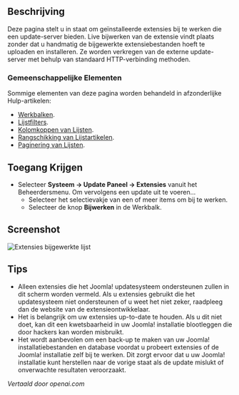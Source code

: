 <!-- Filename: Help4.x:Extensions:_Update  / Display title: Extensies: Bijwerken -->

## Beschrijving

Deze pagina stelt u in staat om geïnstalleerde extensies bij te werken die een update-server bieden. Live bijwerken van de extensie vindt plaats zonder dat u handmatig de bijgewerkte extensiebestanden hoeft te uploaden en installeren. Ze worden verkregen van de externe update-server met behulp van standaard HTTP-verbinding methoden.

### Gemeenschappelijke Elementen

Sommige elementen van deze pagina worden behandeld in afzonderlijke Hulp-artikelen:

* [Werkbalken](jdocmanual?article=help/common-elements/toolbars).
* [Lijstfilters](jdocmanual?article=help/common-elements/list-filters).
* [Kolomkoppen van Lijsten](jdocmanual?article=help/common-elements/list-column-headers).
* [Rangschikking van Lijstartikelen](jdocmanual?article=help/common-elements/list-ordering).
* [Paginering van Lijsten](jdocmanual?article=help/common-elements/list-pagination).

## Toegang Krijgen

- Selecteer **Systeem → Update Paneel → Extensies** vanuit het
  Beheerdersmenu. Om vervolgens een update uit te voeren...
  - Selecteer het selectievakje van een of meer items om bij te werken.
  - Selecteer de knop **Bijwerken** in de Werkbalk.

## Screenshot

![Extensies bijgewerkte lijst](../../../nl/images/extensions/update-list.png)

## Tips

- Alleen extensies die het Joomla! updatesysteem ondersteunen zullen
  in dit scherm worden vermeld. Als u extensies gebruikt die het
  updatesysteem niet ondersteunen of u weet het niet zeker, raadpleeg
  dan de website van de extensieontwikkelaar.
- Het is belangrijk om uw extensies up-to-date te houden. Als u dit niet
  doet, kan dit een kwetsbaarheid in uw Joomla! installatie blootleggen
  die door hackers kan worden misbruikt.
- Het wordt aanbevolen om een back-up te maken van uw Joomla!
  installatiebestanden en database voordat u probeert extensies of de
  Joomla! installatie zelf bij te werken. Dit zorgt ervoor dat u uw
  Joomla! installatie kunt herstellen naar de vorige staat als de
  update mislukt of onverwachte resultaten veroorzaakt.

*Vertaald door openai.com*

